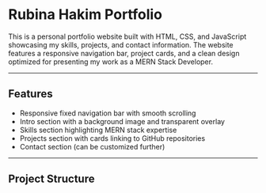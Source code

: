 # Rubina Hakim Portfolio

This is a personal portfolio website built with HTML, CSS, and JavaScript showcasing my skills, projects, and contact information. The website features a responsive navigation bar, project cards, and a clean design optimized for presenting my work as a MERN Stack Developer.

---

## Features

- Responsive fixed navigation bar with smooth scrolling
- Intro section with a background image and transparent overlay
- Skills section highlighting MERN stack expertise
- Projects section with cards linking to GitHub repositories
- Contact section (can be customized further)

---

## Project Structure

